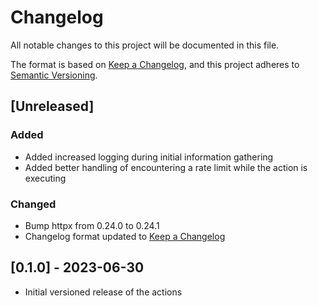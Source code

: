 # Changelog

All notable changes to this project will be documented in this file.

The format is based on [Keep a Changelog](https://keepachangelog.com/en/1.1.0/),
and this project adheres to [Semantic Versioning](https://semver.org/spec/v2.0.0.html).

## [Unreleased]

### Added

- Added increased logging during initial information gathering
- Added better handling of encountering a rate limit while the action is executing

### Changed

- Bump httpx from 0.24.0 to 0.24.1
- Changelog format updated to [Keep a Changelog](https://keepachangelog.com/en/1.1.0/)

## [0.1.0] - 2023-06-30

- Initial versioned release of the actions

